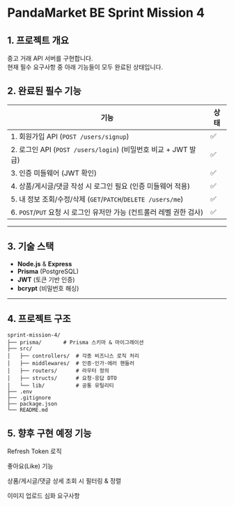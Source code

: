 # PandaMarket BE Sprint Mission 4

## 1. 프로젝트 개요
중고 거래 API 서버를 구현합니다.  
현재 필수 요구사항 중 아래 기능들이 모두 완료된 상태입니다.

## 2. 완료된 필수 기능

| 기능                                                         | 상태         |
|------------------------------------------------------------|------------|
| 1. 회원가입 API (`POST /users/signup`)                           | ✅   |
| 2. 로그인 API (`POST /users/login`) (비밀번호 비교 + JWT 발급)      | ✅    |
| 3. 인증 미들웨어 (JWT 확인)                                      | ✅   |
| 4. 상품/게시글/댓글 작성 시 로그인 필요 (인증 미들웨어 적용)          | ✅   |
| 5. 내 정보 조회/수정/삭제 (`GET`/`PATCH`/`DELETE /users/me`)   | ✅   |
| 6. `POST`/`PUT` 요청 시 로그인 유저만 가능 (컨트롤러 레벨 권한 검사) | ✅   |

---

## 3. 기술 스택
- **Node.js** & **Express**  
- **Prisma** (PostgreSQL)  
- **JWT** (토큰 기반 인증)  
- **bcrypt** (비밀번호 해싱)  

---

## 4. 프로젝트 구조

```text
sprint-mission-4/
├── prisma/       # Prisma 스키마 & 마이그레이션
├── src/
│   ├── controllers/  # 각종 비즈니스 로직 처리
│   ├── middlewares/  # 인증·인가·에러 핸들러
│   ├── routers/      # 라우터 정의
│   ├── structs/      # 요청·응답 DTO
│   └── lib/          # 공통 유틸리티
├── .env
├── .gitignore
├── package.json
└── README.md
```

## 5. 향후 구현 예정 기능
Refresh Token 로직

좋아요(Like) 기능

상품/게시글/댓글 상세 조회 시 필터링 & 정렬

이미지 업로드 심화 요구사항